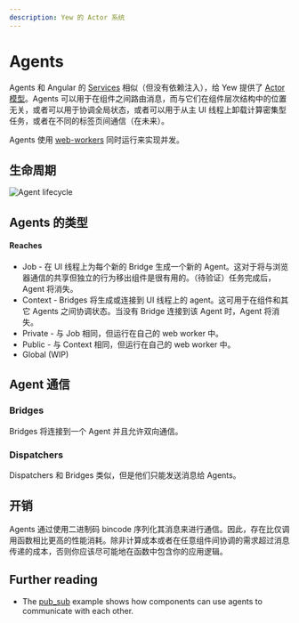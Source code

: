 ```yaml
---
description: Yew 的 Actor 系统
---
```


# Agents

Agents 和 Angular 的 [Services](https://angular.io/guide/architecture-services) 相似（但没有依赖注入），给 Yew 提供了 [Actor 模型](https://en.wikipedia.org/wiki/Actor_model)。Agents 可以用于在组件之间路由消息，而与它们在组件层次结构中的位置无关，或者可以用于协调全局状态，或者可以用于从主 UI 线程上卸载计算密集型任务，或者在不同的标签页间通信（在未来）。

Agents 使用 [web-workers](https://developer.mozilla.org/en-US/docs/Web/API/Web_Workers_API/Using_web_workers) 同时运行来实现并发。

## 生命周期

![Agent lifecycle](https://user-images.githubusercontent.com/42674621/79125224-b6481d80-7d95-11ea-8e6a-ab9b52d1d8ac.png)

## Agents 的类型

#### Reaches

* Job - 在 UI 线程上为每个新的 Bridge 生成一个新的 Agent。这对于将与浏览器通信的共享但独立的行为移出组件是很有用的。（待验证）任务完成后，Agent 将消失。
* Context - Bridges 将生成或连接到 UI 线程上的 agent。这可用于在组件和其它 Agents 之间协调状态。当没有 Bridge 连接到该 Agent 时，Agent 将消失。
* Private - 与 Job 相同，但运行在自己的 web worker 中。
* Public - 与 Context 相同，但运行在自己的 web worker 中。
* Global \(WIP\)

## Agent 通信

### Bridges

Bridges 将连接到一个 Agent 并且允许双向通信。

### Dispatchers

Dispatchers 和 Bridges 类似，但是他们只能发送消息给 Agents。

## 开销

Agents 通过使用二进制码 bincode 序列化其消息来进行通信。因此，存在比仅调用函数相比更高的性能消耗。除非计算成本或者在任意组件间协调的需求超过消息传递的成本，否则你应该尽可能地在函数中包含你的应用逻辑。

## Further reading

* The [pub\_sub](https://github.com/yewstack/yew/tree/master/examples/pub_sub) example shows how components can use agents to communicate with each other.

